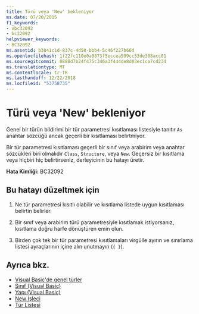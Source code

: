 ```yaml
---
title: Türü veya 'New' bekleniyor
ms.date: 07/20/2015
f1_keywords:
- vbc32092
- bc32092
helpviewer_keywords:
- BC32092
ms.assetid: b3041c1d-837c-4d58-bbb4-5c46f227b66d
ms.openlocfilehash: 1f22fc110e0a0873f5eccea599cc53de308acc01
ms.sourcegitcommit: 0888d7b24f475c346a3f444de8d83ec1ca7cd234
ms.translationtype: MT
ms.contentlocale: tr-TR
ms.lasthandoff: 12/22/2018
ms.locfileid: "53758735"
---
```

# <a name="type-or-new-expected"></a>Türü veya 'New' bekleniyor
Genel bir türün bildirimi bir tür parametresi kısıtlaması listesiyle tanıtır `As` anahtar sözcüğü ancak geçerli bir kısıtlaması belirtmiyor.  
  
 Bir tür parametresi kısıtlaması geçerli bir sınıf veya arabirim veya anahtar sözcükleri biri olmalıdır `Class`, `Structure`, veya `New`. Geçersiz bir kısıtlama veya hiçbiri hiç belirtirseniz, derleyicinin bu hatayı üretir.  
  
 **Hata Kimliği:** BC32092  
  
## <a name="to-correct-this-error"></a>Bu hatayı düzeltmek için  
  
1.  Ne tür parametresi kısıtlı olabilir ve kısıtlama listede uygun kısıtlaması belirtin belirler.  
  
2.  Bir sınıf veya arabirim türü parametresiyle kısıtlamak istiyorsanız, kısıtlama doğru harfe dönüştüren emin olun.  
  
3.  Birden çok tek bir tür parametresi kısıtlamaları virgülle ayırın ve sınırlama listesi ayraçlarının içine alın unutmayın (`{ }`).  
  
## <a name="see-also"></a>Ayrıca bkz.

- [Visual Basic'de genel türler](../../visual-basic/programming-guide/language-features/data-types/generic-types.md)  
- [Sınıf (Visual Basic)](../../visual-basic/language-reference/statements/class-statement.md)  
- [Yapı (Visual Basic)](../../visual-basic/language-reference/statements/structure-statement.md)  
- [New İşleci](../../visual-basic/language-reference/operators/new-operator.md)  
- [Tür Listesi](../../visual-basic/language-reference/statements/type-list.md)
